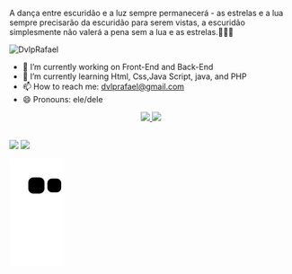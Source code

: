A dança entre escuridão e a luz sempre permanecerá - as estrelas e a lua sempre precisarão da escuridão para serem vistas, a escuridão simplesmente não valerá a pena sem a lua e as estrelas.🎇🤍🖤

<p align="left"> <img src="https://komarev.com/ghpvc/?username=DvlpRafael&label=Profile%20views&color=0e75b6&style=flat" alt="DvlpRafael" /> </p>

- 🔭 I’m currently working on Front-End and Back-End
- 🌱 I’m currently learning Html, Css,Java Script, java, and PHP
- 📫 How to reach me: dvlprafael@gmail.com
- 😄 Pronouns: ele/dele

<div align="center">
  <a href="https://github.com/DvlpRafael">
 <img height="180em" src="https://github-readme-stats.vercel.app/api?username=DvlpRafael&show_icons=true&theme=midnight-purple&include_all_commits=true&count_private=true"/>
  <img height="180em" src="https://github-readme-stats.vercel.app/api/top-langs/?username=DvlpRafael&layout=compact&langs_count=7&theme=midnight-purple"/>
</div>
  
<div style="display: inline_block"><br>
 

  

 
<div> 


 <a href="https://discord.gg/4w5ZXR4Z" target="_blank"><img src="https://img.shields.io/badge/Discord-7289DA?style=for-the-badge&logo=discord&logoColor=white" target="_blank"></a> 
  <a href = "mailto:dvlprafael@gmail.com"><img src="https://img.shields.io/badge/-Gmail-%23333?style=for-the-badge&logo=gmail&logoColor=white" target="_blank"></a>
  
 
 
 ![Snake animation](https://github.com/rafaballerini/rafaballerini/blob/output/github-contribution-grid-snake.svg)
</div>

